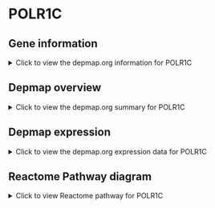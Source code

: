 <h1>POLR1C</h1>

<h2>Gene information</h2>
<details>
  <summary>Click to view the depmap.org information for POLR1C</summary>
  <iframe src="https://depmap.org/portal/gene/POLR1C?tab=about" style="border:none;width:100%;height:800px"></iframe>
</details>

<h2>Depmap overview</h2>
<details>
  <summary>Click to view the depmap.org summary for POLR1C</summary>
  <iframe src="https://depmap.org/portal/gene/POLR1C?tab=overview" style="border:none;width:100%;height:800px"></iframe>
</details>

<h2>Depmap expression</h2>
<details>
  <summary>Click to view the depmap.org expression data for POLR1C</summary>
  <iframe src="https://depmap.org/portal/gene/POLR1C?tab=characterization" style="border:none;width:100%;height:800px"></iframe>
</details>



<h2>Reactome Pathway diagram</h2>
<details>
  <summary>Click to view Reactome pathway for POLR1C</summary>
  <p>RNA Polymerase III Transcription Initiation From Type 3 Promoter</p>
  <iframe src="https://reactome.org/PathwayBrowser/#/R-HSA-76071" style="border:none;width:100%;height:800px"></iframe>
</details>



